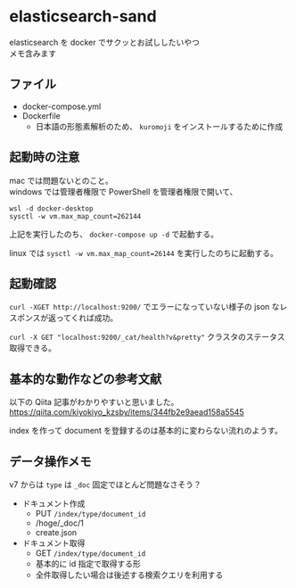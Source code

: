 # elasticsearch-sand

elasticsearch を docker でサクッとお試ししたいやつ  
メモ含みます

## ファイル

- docker-compose.yml
- Dockerfile
  - 日本語の形態素解析のため、 `kuromoji` をインストールするために作成

## 起動時の注意

mac では問題ないとのこと。  
windows では管理者権限で PowerShell を管理者権限で開いて、

```
wsl -d docker-desktop
sysctl -w vm.max_map_count=262144
```

上記を実行したのち、 `docker-compose up -d` で起動する。

linux では `sysctl -w vm.max_map_count=26144` を実行したのちに起動する。

## 起動確認

`curl -XGET http://localhost:9200/` でエラーになっていない様子の json なレスポンスが返ってくれば成功。

`curl -X GET "localhost:9200/_cat/health?v&pretty"` クラスタのステータス取得できる。

## 基本的な動作などの参考文献

以下の Qiita 記事がわかりやすいと思いました。  
https://qiita.com/kiyokiyo_kzsby/items/344fb2e9aead158a5545

index を作って document を登録するのは基本的に変わらない流れのようす。

## データ操作メモ

v7 からは `type` は `_doc` 固定でほとんど問題なさそう？

- ドキュメント作成
  - PUT `/index/type/document_id`
  - /hoge/\_doc/1
  - create.json
- ドキュメント取得
  - GET `/index/type/document_id`
  - 基本的に id 指定で取得する形
  - 全件取得したい場合は後述する検索クエリを利用する
